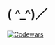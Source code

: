 <h1 align="left">( ^_^)／</h1>

[![Codewars](https://github.r2v.ch/codewars?user=romurujouzu&top_languages=true&hide_clan=true&theme=gradient)](https://www.codewars.com/users/romurujouzu)
